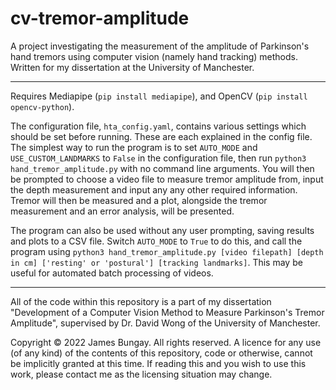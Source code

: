 # cv-tremor-amplitude
A project investigating the measurement of the amplitude of Parkinson's hand tremors using computer vision (namely hand tracking) methods. Written for my dissertation at the University of Manchester.

---

Requires Mediapipe (```pip install mediapipe```), and OpenCV (```pip install opencv-python```).

The configuration file, ```hta_config.yaml```, contains various settings which should be set before running. These are each explained in the config file. The simplest way to run the program is to set ```AUTO_MODE``` and ```USE_CUSTOM_LANDMARKS``` to ```False``` in the configuration file, then run ```python3 hand_tremor_amplitude.py``` with no command line arguments. You will then be prompted to choose a video file to measure tremor amplitude from, input the depth measurement and input any any other required information. Tremor will then be measured and a plot, alongside the tremor measurement and an error analysis, will be presented.

The program can also be used without any user prompting, saving results and plots to a CSV file. Switch ```AUTO_MODE``` to ```True``` to do this, and call the program using ```python3 hand_tremor_amplitude.py [video filepath] [depth in cm] ['resting' or 'postural'] [tracking landmarks]```. This may be useful for automated batch processing of videos.

---

All of the code within this repository is a part of my dissertation "Development of a Computer Vision Method to Measure Parkinson's Tremor Amplitude", supervised by Dr. David Wong of the University of Manchester.

Copyright © 2022 James Bungay. All rights reserved. A licence for any use (of any kind) of the contents of this repository, code or otherwise, cannot be implicitly granted at this time. If reading this and you wish to use this work, please contact me as the licensing situation may change.
